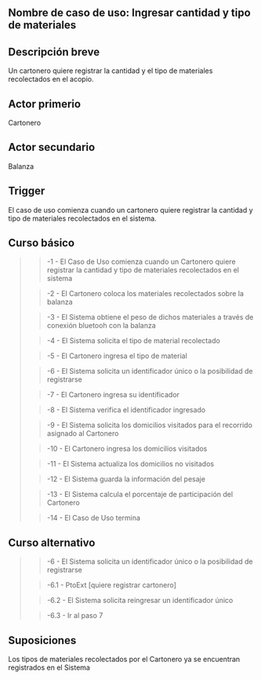 
## Nombre de caso de uso: Ingresar cantidad y tipo de materiales
## Descripción breve
Un cartonero quiere registrar la cantidad y el tipo de materiales recolectados en el acopio.

## Actor primerio
Cartonero

## Actor secundario
Balanza

## Trigger
El caso de uso comienza cuando un cartonero quiere registrar la cantidad y tipo de materiales recolectados en el sistema.

## Curso básico
>
>>-1 - El Caso de Uso comienza cuando un Cartonero quiere registrar la cantidad y tipo de materiales recolectados en el sistema
>
>>-2 - El Cartonero coloca los materiales recolectados sobre la balanza
>
>>-3 - El Sistema obtiene el peso de dichos materiales a través de conexión bluetooh con la balanza
>
>>-4 - El Sistema solicita el tipo de material recolectado
>
>>-5 - El Cartonero ingresa el tipo de material
>
>>-6 - El Sistema solicita un identificador único o la posibilidad de registrarse
>
>>-7 - El Cartonero ingresa su identificador
>
>>-8 - El Sistema verifica el identificador ingresado
>
>>-9 - El Sistema solicita los domicilios visitados para el recorrido asignado al Cartonero
>
>>-10 - El Cartonero ingresa los domicilios visitados
>
>>-11 - El Sistema actualiza los domicilios no visitados
>
>>-12 - El Sistema guarda la información del pesaje
>
>>-13 - El Sistema calcula el porcentaje de participación del Cartonero
>
>>-14 - El Caso de Uso termina
>

## Curso alternativo
>
>>-6 - El Sistema solicita un identificador único o la posibilidad de registrarse
>
>>-6.1 - PtoExt [quiere registrar cartonero]
>
>>-6.2 - El Sistema solicita reingresar un identificador único
>
>>-6.3 - Ir al paso 7
>

## Suposiciones
Los tipos de materiales recolectados por el Cartonero ya se encuentran registrados en el Sistema